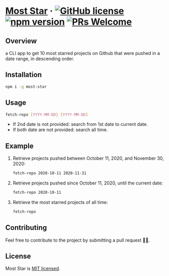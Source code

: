 # [Most Star](https://www.npmjs.com/package/most-star) &middot; [![GitHub license](https://img.shields.io/badge/license-MIT-blue.svg)](https://github.com/wilson-here/most-star/LICENSE) [![npm version](https://img.shields.io/npm/v/react.svg?style=flat)](https://www.npmjs.com/package/most-star) [![PRs Welcome](https://img.shields.io/badge/PRs-welcome-brightgreen.svg)](https://www.npmjs.com/package/most-star-cli#Contributing)

## Overview

a CLI app to get 10 most starred projects on Github that were pushed in a date range, in descending order.

## Installation

```bash
npm i -g most-star
```

## Usage

```bash
fetch-repo [YYYY-MM-DD] [YYYY-MM-DD]
```

- If 2nd date is not provided: search from 1st date to current date.
- If both date are not provided: search all time.

## Example

1. Retrieve projects pushed between October 11, 2020, and November 30, 2020:<br>

   ```bash
   fetch-repo 2020-10-11 2020-11-31
   ```

2. Retrieve projects pushed since October 11, 2020, until the current date:<br>

   ```bash
   fetch-repo 2020-10-11
   ```

3. Retrieve the most starred projects of all time:<br>

   ```bash
   fetch-repo
   ```

## Contributing

Feel free to contribute to the project by submitting a pull request 🙋‍♂️.

## License

Most Star is [MIT licensed](./LICENSE).
